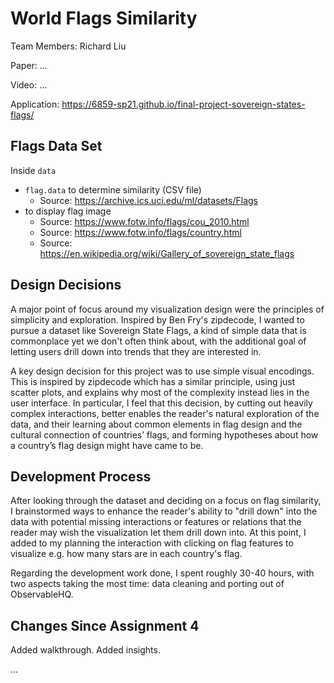 # World Flags Similarity

Team Members: Richard Liu

Paper: ...

Video: ...

Application: https://6859-sp21.github.io/final-project-sovereign-states-flags/

<!-- summary image, abstract -->

## Flags Data Set

Inside `data`

* `flag.data` to determine similarity (CSV file)
    * Source: https://archive.ics.uci.edu/ml/datasets/Flags
* to display flag image
    * Source: https://www.fotw.info/flags/cou_2010.html
    * Source: https://www.fotw.info/flags/country.html
    * Source: https://en.wikipedia.org/wiki/Gallery_of_sovereign_state_flags

## Design Decisions

A major point of focus around my visualization design were the principles of simplicity and exploration. Inspired by Ben Fry's zipdecode, I wanted to pursue a dataset like Sovereign State Flags, a kind of simple data that is commonplace yet we don't often think about, with the additional goal of letting users drill down into trends that they are interested in.

A key design decision for this project was to use simple visual encodings. This is inspired by zipdecode which has a similar principle, using just scatter plots, and explains why most of the complexity instead lies in the user interface. In particular, I feel that this decision, by cutting out heavily complex interactions, better enables the reader's natural exploration of the data, and their learning about common elements in flag design and the cultural connection of countries’ flags, and forming hypotheses about how a country’s flag design might have came to be.

## Development Process

After looking through the dataset and deciding on a focus on flag similarity, I brainstormed ways to enhance the reader's ability to "drill down" into the data with potential missing interactions or features or relations that the reader may wish the visualization let them drill down into. At this point, I added to my planning the interaction with clicking on flag features to visualize e.g. how many stars are in each country's flag.

Regarding the development work done, I spent roughly 30-40 hours, with two aspects taking the most time: data cleaning and porting out of ObservableHQ.

## Changes Since Assignment 4

Added walkthrough.
Added insights.

...